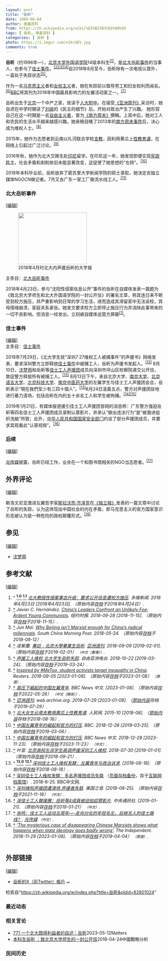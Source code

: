 ```yaml
---
layout: post
title: "岳昕"
date: 1989-06-04
author: 维基百科
from: https://zh.wikipedia.org/wiki/%E5%B2%B3%E6%98%95
tags: [ 岳昕, 维基百科 ]
categories: [ 岳昕 ]
photo: https://i.imgur.com/n1krGEV.jpg
comments: true
---
```

<div class="mw-content-ltr mw-parser-output" lang="zh" dir="ltr"><style data-mw-deduplicate="TemplateStyles:r83216930">.mw-parser-output .infobox-subbox{padding:0;border:none;margin:-3px;width:auto;min-width:100%;font-size:100%;clear:none;float:none;background-color:transparent}.mw-parser-output .infobox-3cols-child{margin:auto}.mw-parser-output .infobox .navbar{font-size:100%}body.skin-minerva .mw-parser-output .infobox-header,body.skin-minerva .mw-parser-output .infobox-subheader,body.skin-minerva .mw-parser-output .infobox-above,body.skin-minerva .mw-parser-output .infobox-title,body.skin-minerva .mw-parser-output .infobox-image,body.skin-minerva .mw-parser-output .infobox-full-data,body.skin-minerva .mw-parser-output .infobox-below{text-align:center}html.skin-theme-clientpref-night .mw-parser-output .infobox-full-data:not(.notheme)>div:not(.notheme)[style]{background:#1f1f23!important;color:#f8f9fa}@media(prefers-color-scheme:dark){html.skin-theme-clientpref-os .mw-parser-output .infobox-full-data:not(.notheme) div:not(.notheme){background:#1f1f23!important;color:#f8f9fa}}html.skin-theme-clientpref-night .mw-parser-output .infobox td div:not(.notheme)[style]{background:transparent!important;color:var(--color-base,#202122)}@media(prefers-color-scheme:dark){html.skin-theme-clientpref-os .mw-parser-output .infobox td div:not(.notheme)[style]{background:transparent!important;color:var(--color-base,#202122)}}html.skin-theme-clientpref-night .mw-parser-output .infobox td div.NavHead:not(.notheme)[style]{background:transparent!important}@media(prefers-color-scheme:dark){html.skin-theme-clientpref-os .mw-parser-output .infobox td div.NavHead:not(.notheme)[style]{background:transparent!important}}@media(min-width:640px){body.skin--responsive .mw-parser-output .infobox-table{display:table!important}body.skin--responsive .mw-parser-output .infobox-table>caption{display:table-caption!important}body.skin--responsive .mw-parser-output .infobox-table>tbody{display:table-row-group}body.skin--responsive .mw-parser-output .infobox-table tr{display:table-row!important}body.skin--responsive .mw-parser-output .infobox-table th,body.skin--responsive .mw-parser-output .infobox-table td{padding-left:inherit;padding-right:inherit}}</style>
<p><b>岳昕</b>（约1996年<span class="useeditintro" title="Template:BLP editintro">—</span>），<a href="/wiki/%E5%8C%97%E4%BA%AC%E5%A4%A7%E5%AD%A6%E5%A4%96%E5%9B%BD%E8%AF%AD%E5%AD%A6%E9%99%A2" title="北京大学外国语学院">北京大学外国语学院</a>14级本科生<sup id="cite_ref-a_1-0" class="reference"><a href="#cite_note-a-1">[1]</a></sup>，是<a href="/wiki/%E5%8C%97%E5%A4%A7%E5%B2%B3%E6%98%95%E4%BA%8B%E4%BB%B6" title="北大岳昕事件">北大岳昕事件</a>的当事人，也参与了<a href="/wiki/%E4%BD%B3%E5%A3%AB%E4%BA%8B%E4%BB%B6" title="佳士事件">佳士事件</a>。<sup id="cite_ref-nyt_2-0" class="reference"><a href="#cite_note-nyt-2">[2]</a></sup><sup id="cite_ref-3" class="reference"><a href="#cite_note-3">[3]</a></sup><sup id="cite_ref-凌紫塵0909_4-0" class="reference"><a href="#cite_note-凌紫塵0909-4">[4]</a></sup>自2018年8月至今，岳昕除有一次电视认罪外，一直处于失踪状态<sup id="cite_ref-5" class="reference"><a href="#cite_note-5">[5]</a></sup>。
</p><p>作为一名<a href="/wiki/%E9%A9%AC%E5%85%8B%E6%80%9D%E4%B8%BB%E4%B9%89" title="马克思主义">马克思主义</a>者和<a href="/wiki/%E5%A5%B3%E6%80%A7%E4%B8%BB%E7%BE%A9" title="女性主義">女权主义</a>者，她在失踪前以倡导劳工和妇女权利而闻名。<sup id="cite_ref-6" class="reference"><a href="#cite_note-6">[6]</a></sup><a href="/wiki/%E8%8B%B1%E5%9B%BD%E5%B9%BF%E6%92%AD%E5%85%AC%E5%8F%B8" title="英国广播公司">BBC</a>将其列为2018年中国最具影响力的左翼活动家之一。<sup id="cite_ref-7" class="reference"><a href="#cite_note-7">[7]</a></sup>
</p>
<meta property="mw:PageProp/toc">
<div class="mw-heading mw-heading2"></div>
<p>岳昕出生于<a href="/wiki/%E5%8C%97%E4%BA%AC%E5%B8%82" title="北京市">北京</a>一个中产之家，就读于<a href="/wiki/%E4%BA%BA%E5%A4%A7%E9%99%84%E4%B8%AD" class="mw-redirect" title="人大附中">人大附中</a>。在接受<a href="/wiki/%E4%BA%9A%E6%B4%B2%E5%91%A8%E5%88%8A" class="mw-redirect" title="亚洲周刊">《亚洲周刊》</a>采访时，她自述在中学时期读了<a href="/wiki/%E5%88%98%E7%91%9C_(%E6%94%BF%E6%B2%BB%E5%AD%A6%E8%80%85)" title="刘瑜 (政治学者)">刘瑜</a>的《民主的细节》后，开始对政治产生了兴趣。 她形容自己在这一时期是一名<a href="/wiki/%E8%87%AA%E7%94%B1%E6%B4%BE_(%E4%B8%AD%E5%8D%8E%E4%BA%BA%E6%B0%91%E5%85%B1%E5%92%8C%E5%9B%BD)" class="mw-redirect" title="自由派 (中华人民共和国)">自由主义者</a>，曾为<a href="/wiki/%E5%8D%97%E6%96%B9%E5%91%A8%E6%9C%AB" title="南方周末">《南方周末》</a>撰稿。上高中后，她对工人和农民的生活水平越来越感兴趣。她亲眼目睹了2013年的<a href="/wiki/2013%E5%B9%B4%E3%80%8A%E5%8D%97%E6%96%B9%E5%91%A8%E6%9C%AB%E3%80%8B%E6%96%B0%E5%B9%B4%E7%89%B9%E5%88%8A%E4%BA%8B%E4%BB%B6" title="2013年《南方周末》新年特刊事件">南方周末事件</a>后，决心成为维权人士。<sup id="cite_ref-8" class="reference"><a href="#cite_note-8">[8]</a></sup>
</p><p>2015年，她作为志愿者到云南以礼河联合学校<a href="/wiki/%E6%94%AF%E6%95%99" title="支教">支教</a>，因利用黄瓜上<a href="/wiki/%E6%80%A7%E6%95%99%E8%82%B2" title="性教育">性教育课</a>，在网络上引起过广泛讨论。<sup id="cite_ref-9" class="reference"><a href="#cite_note-9">[9]</a></sup>
</p><p>2016年秋，她作为北大交换生赴<a href="/wiki/%E5%8D%B0%E5%BA%A6%E5%B0%BC%E8%A5%BF%E4%BA%9A" title="印度尼西亚">印尼</a>留学。在印尼这一年，她发现即便实现<a href="/wiki/%E6%86%B2%E6%94%BF%E6%B0%91%E4%B8%BB" class="mw-redirect" title="憲政民主">宪政民主</a>，社会矛盾和剥削依旧未能显著改变，这促使了她思想的“左转”。<sup id="cite_ref-10" class="reference"><a href="#cite_note-10">[10]</a></sup>
</p><p>2018年本科毕业前，岳昕放弃了密苏里大学新闻学院的硕士录取，她決定去独立媒体NGOCN做记者。7月又去广东一家工厂做流水线工人。<sup id="cite_ref-11" class="reference"><a href="#cite_note-11">[11]</a></sup>
</p>
<div class="mw-heading mw-heading3"><h3 id="北大岳昕事件"><span id=".E5.8C.97.E5.A4.A7.E5.B2.B3.E6.98.95.E4.BA.8B.E4.BB.B6"></span>北大岳昕事件</h3><span class="mw-editsection"><span class="mw-editsection-bracket">[</span><a href="/w/index.php?title=%E5%B2%B3%E6%98%95&amp;action=edit&amp;section=2" title="编辑章节：北大岳昕事件"><span>编辑</span></a><span class="mw-editsection-bracket">]</span></span></div>
<figure class="mw-default-size" typeof="mw:File/Thumb"><a href="/wiki/File:Big-character_poster_in_PKU_20180423.jpg" class="mw-file-description"><img src="//upload.wikimedia.org/wikipedia/commons/thumb/d/dd/Big-character_poster_in_PKU_20180423.jpg/220px-Big-character_poster_in_PKU_20180423.jpg" decoding="async" width="220" height="165" class="mw-file-element" srcset="//upload.wikimedia.org/wikipedia/commons/thumb/d/dd/Big-character_poster_in_PKU_20180423.jpg/330px-Big-character_poster_in_PKU_20180423.jpg 1.5x, //upload.wikimedia.org/wikipedia/commons/thumb/d/dd/Big-character_poster_in_PKU_20180423.jpg/440px-Big-character_poster_in_PKU_20180423.jpg 2x" data-file-width="3968" data-file-height="2976"></a><figcaption>2018年4月时北大内声援岳昕的大字报</figcaption></figure>
<div role="note" class="hatnote navigation-not-searchable">主条目：<a href="/wiki/%E5%8C%97%E5%A4%A7%E5%B2%B3%E6%98%95%E4%BA%8B%E4%BB%B6" title="北大岳昕事件">北大岳昕事件</a></div>
<p>2018年4月23日，参与“沈阳性侵案信息公开”事件的岳昕在自媒体发表一篇题为《致北京大学师生和北大外国语学院的一封公开信》的署名文章，称其连日来不断受到校方施压，并严重影响到日常的学习生活，进而造成其滞留家中无法返校，其母情绪崩溃，家庭关系紧张。她发文要求校方立即停止施压行为并消除此事带来的一切不良影响。但消息一经发出，立刻被自媒体运营方屏蔽<sup id="cite_ref-a_1-1" class="reference"><a href="#cite_note-a-1">[1]</a></sup>。
</p>
<div class="mw-heading mw-heading3"><h3 id="佳士事件"><span id=".E4.BD.B3.E5.A3.AB.E4.BA.8B.E4.BB.B6"></span>佳士事件</h3><span class="mw-editsection"><span class="mw-editsection-bracket">[</span><a href="/w/index.php?title=%E5%B2%B3%E6%98%95&amp;action=edit&amp;section=3" title="编辑章节：佳士事件"><span>编辑</span></a><span class="mw-editsection-bracket">]</span></span></div>
<div role="note" class="hatnote navigation-not-searchable">主条目：<a href="/wiki/%E4%BD%B3%E5%A3%AB%E4%BA%8B%E4%BB%B6" title="佳士事件">佳士事件</a></div>
<p>2018年7月29日，《北大学生就“深圳7·27维权工人被捕事件”的声援书》网络发表，要求深圳警方立即释放<a href="/wiki/%E4%BD%B3%E5%A3%AB%E4%BA%8B%E4%BB%B6" title="佳士事件">佳士事件</a>中被捕工人，岳昕为声援书发起人。<sup id="cite_ref-12" class="reference"><a href="#cite_note-12">[12]</a></sup> 8月10日，<a href="/wiki/%E6%B2%88%E6%A2%A6%E9%9B%A8_(%E7%BB%B4%E6%9D%83%E4%BA%BA%E5%A3%AB)" class="mw-redirect" title="沈梦雨 (维权人士)">沈梦雨</a>和岳昕等<a href="/wiki/%E4%BD%B3%E5%A3%AB%E5%B7%A5%E4%BA%BA%E5%A3%B0%E6%8F%B4%E5%9B%A2" title="佳士工人声援团">佳士工人声援团</a>成员向深圳市坪山区检察院递交公开信，敦促警方释放所有被捕工人。<sup id="cite_ref-:0_13-0" class="reference"><a href="#cite_note-:0-13">[13]</a></sup> 8月13日下午，来自北京大学、<a href="/wiki/%E5%8D%97%E4%BA%AC%E5%A4%A7%E5%AD%A6" title="南京大学">南京大学</a>、<a href="/wiki/%E5%8C%97%E4%BA%AC%E8%AF%AD%E8%A8%80%E5%A4%A7%E5%AD%A6" title="北京语言大学">北京语言大学</a>、<a href="/wiki/%E5%8C%97%E4%BA%AC%E7%A7%91%E6%8A%80%E5%A4%A7%E5%AD%A6" title="北京科技大学">北京科技大学</a>、<a href="/wiki/%E5%8D%97%E4%BA%AC%E4%B8%AD%E5%8C%BB%E8%8D%AF%E5%A4%A7%E5%AD%A6" title="南京中医药大学">南京中医药大学</a>的左翼学生与佳士工人声援团会合，岳昕表示“現在我們至少有三四十個人”。<sup id="cite_ref-:0_13-1" class="reference"><a href="#cite_note-:0-13">[13]</a></sup>8月24日凌晨五点，警方对声援团驻地进行暴力清场，包括岳昕在内的五十余名工人和学生被拘捕。<sup id="cite_ref-14" class="reference"><a href="#cite_note-14">[14]</a></sup><sup id="cite_ref-15" class="reference"><a href="#cite_note-15">[15]</a></sup>
</p><p>2019年1月21日，有媒体报道援引佳士工人声援团官网的消息称：广东警方强迫岳昕等四名佳士工人声援团成员录制认罪影片，并承认“做出违法行为”是“被激进组织洗脑”所致；此外，<a href="/wiki/%E4%B8%AD%E8%8F%AF%E4%BA%BA%E6%B0%91%E5%85%B1%E5%92%8C%E5%9C%8B%E5%9C%8B%E5%AE%B6%E5%AE%89%E5%85%A8%E9%83%A8" class="mw-redirect" title="中華人民共和國國家安全部">中华人民共和国国家安全部门</a>约谈了部分声援团成员，并要求其观看此“认罪视频”。<sup id="cite_ref-cna_16-0" class="reference"><a href="#cite_note-cna-16">[16]</a></sup>
</p>
<div class="mw-heading mw-heading3"><h3 id="后续"><span id=".E5.90.8E.E7.BB.AD"></span>后续</h3><span class="mw-editsection"><span class="mw-editsection-bracket">[</span><a href="/w/index.php?title=%E5%B2%B3%E6%98%95&amp;action=edit&amp;section=4" title="编辑章节：后续"><span>编辑</span></a><span class="mw-editsection-bracket">]</span></span></div>
<p><a href="/wiki/%E5%85%89%E5%82%B3%E5%AA%92" class="mw-redirect" title="光傳媒">光传媒</a>披露，岳昕已经工作，业余在一个和图书馆相关的NGO当志愿者。<sup id="cite_ref-17" class="reference"><a href="#cite_note-17">[17]</a></sup>
</p>
<div class="mw-heading mw-heading2"><h2 id="外界评论"><span id=".E5.A4.96.E7.95.8C.E8.AF.84.E8.AE.BA"></span>外界评论</h2><span class="mw-editsection"><span class="mw-editsection-bracket">[</span><a href="/w/index.php?title=%E5%B2%B3%E6%98%95&amp;action=edit&amp;section=5" title="编辑章节：外界评论"><span>编辑</span></a><span class="mw-editsection-bracket">]</span></span></div>
<p>斯洛文尼亚激进左翼哲学家<a href="/wiki/%E6%96%AF%E6%8B%89%E6%B2%83%E7%86%B1%C2%B7%E9%BD%8A%E6%BE%A4%E5%85%8B" title="斯拉沃熱·齊澤克">斯拉沃热·齐泽克</a>在<a href="/wiki/%E7%8D%A8%E7%AB%8B%E5%A0%B1_(%E8%8B%B1%E5%9C%8B)" title="獨立報 (英國)">《独立报》</a>发表的一篇文章中讨论了岳昕的失踪，认为这体现出中国社会的内在矛盾，即马克思主义的官方国家意识形态被认为是一种危险的政权颠覆形式。<sup id="cite_ref-18" class="reference"><a href="#cite_note-18">[18]</a></sup>
</p>
<div class="mw-heading mw-heading2"><h2 id="参见"><span id=".E5.8F.82.E8.A7.81"></span>参见</h2><span class="mw-editsection"><span class="mw-editsection-bracket">[</span><a href="/w/index.php?title=%E5%B2%B3%E6%98%95&amp;action=edit&amp;section=6" title="编辑章节：参见"><span>编辑</span></a><span class="mw-editsection-bracket">]</span></span></div>
<ul><li><a href="/wiki/%E6%B2%88%E6%A2%A6%E9%9B%A8_(%E7%BB%B4%E6%9D%83%E4%BA%BA%E5%A3%AB)" class="mw-redirect" title="沈梦雨 (维权人士)">沈梦雨</a></li></ul>
<div class="mw-heading mw-heading2"><h2 id="参考文献"><span id=".E5.8F.82.E8.80.83.E6.96.87.E7.8C.AE"></span>参考文献</h2><span class="mw-editsection"><span class="mw-editsection-bracket">[</span><a href="/w/index.php?title=%E5%B2%B3%E6%98%95&amp;action=edit&amp;section=7" title="编辑章节：参考文献"><span>编辑</span></a><span class="mw-editsection-bracket">]</span></span></div>
<div class="reflist columns references-column-width" style="-moz-column-width: 25em; -webkit-column-width: 25em; column-width: 25em; list-style-type: decimal;">
<ol class="references">
<li id="cite_note-a-1"><span class="mw-cite-backlink">^ <a href="#cite_ref-a_1-0"><sup><b>1.0</b></sup></a> <a href="#cite_ref-a_1-1"><sup><b>1.1</b></sup></a></span> <span class="reference-text"><cite class="citation news"><a rel="nofollow" class="external text" href="http://culture.dwnews.com/renwen/news/2018-04-23/60053566.html">北大教授性侵案事态升级：要求公开信息遭校方施压</a>. 多维新闻. 2018年4月23日 <span class="reference-accessdate"> [2018年4月23日]</span>. （原始内容<a rel="nofollow" class="external text" href="https://web.archive.org/web/20180424075235/http://culture.dwnews.com/renwen/news/2018-04-23/60053566.html">存档</a>于2018年4月24日）.</cite><span title="ctx_ver=Z39.88-2004&amp;rfr_id=info%3Asid%2Fzh.wikipedia.org%3A%E5%B2%B3%E6%98%95&amp;rft.atitle=%E5%8C%97%E5%A4%A7%E6%95%99%E6%8E%88%E6%80%A7%E4%BE%B5%E6%A1%88%E4%BA%8B%E6%80%81%E5%8D%87%E7%BA%A7%EF%BC%9A%E8%A6%81%E6%B1%82%E5%85%AC%E5%BC%80%E4%BF%A1%E6%81%AF%E9%81%AD%E6%A0%A1%E6%96%B9%E6%96%BD%E5%8E%8B&amp;rft.date=2018-04-23&amp;rft.genre=article&amp;rft.jtitle=%E5%A4%9A%E7%BB%B4%E6%96%B0%E9%97%BB&amp;rft_id=http%3A%2F%2Fculture.dwnews.com%2Frenwen%2Fnews%2F2018-04-23%2F60053566.html&amp;rft_val_fmt=info%3Aofi%2Ffmt%3Akev%3Amtx%3Ajournal" class="Z3988"><span style="display:none;">&nbsp;</span></span></span>
</li>
<li id="cite_note-nyt-2"><span class="mw-cite-backlink"><b><a href="#cite_ref-nyt_2-0">^</a></b></span> <span class="reference-text"><cite class="citation news">Javier C. Hernández. <a rel="nofollow" class="external text" href="https://www.nytimes.com/2018/09/28/world/asia/china-maoists-xi-protests.html?module=inline">China’s Leaders Confront an Unlikely Foe: Ardent Young Communists</a>. 纽约时报. 2018-09-28 <span class="reference-accessdate"> [<span class="nowrap">2018-11-15</span>]</span>. （原始内容<a rel="nofollow" class="external text" href="https://web.archive.org/web/20181115113258/https://www.nytimes.com/2018/09/28/world/asia/china-maoists-xi-protests.html?module=inline">存档</a>于2018-11-15）.</cite><span title="ctx_ver=Z39.88-2004&amp;rfr_id=info%3Asid%2Fzh.wikipedia.org%3A%E5%B2%B3%E6%98%95&amp;rft.atitle=China%E2%80%99s+Leaders+Confront+an+Unlikely+Foe%3A+Ardent+Young+Communists&amp;rft.au=Javier+C.+Hern%C3%A1ndez&amp;rft.date=2018-09-28&amp;rft.genre=article&amp;rft.jtitle=%E7%BA%BD%E7%BA%A6%E6%97%B6%E6%8A%A5&amp;rft_id=https%3A%2F%2Fwww.nytimes.com%2F2018%2F09%2F28%2Fworld%2Fasia%2Fchina-maoists-xi-protests.html%3Fmodule%3Dinline&amp;rft_val_fmt=info%3Aofi%2Ffmt%3Akev%3Amtx%3Ajournal" class="Z3988"><span style="display:none;">&nbsp;</span></span></span>
</li>
<li id="cite_note-3"><span class="mw-cite-backlink"><b><a href="#cite_ref-3">^</a></b></span> <span class="reference-text"><cite class="citation web">Jun Mai. <a rel="nofollow" class="external text" href="https://www.scmp.com/news/china/policies-politics/article/2147487/why-beijing-isnt-marxist-enough-chinas-radical">Why Beijing isn’t Marxist enough for China’s radical millennials</a>. South China Morning Post. 2018-05-24. （原始内容<a rel="nofollow" class="external text" href="https://web.archive.org/web/20180812181239/https://www.scmp.com/news/china/policies-politics/article/2147487/why-beijing-isnt-marxist-enough-chinas-radical">存档</a>于2018-08-12）.</cite><span title="ctx_ver=Z39.88-2004&amp;rfr_id=info%3Asid%2Fzh.wikipedia.org%3A%E5%B2%B3%E6%98%95&amp;rft.au=Jun+Mai&amp;rft.btitle=Why+Beijing+isn%E2%80%99t+Marxist+enough+for+China%E2%80%99s+radical+millennials&amp;rft.date=2018-05-24&amp;rft.genre=unknown&amp;rft.pub=South+China+Morning+Post&amp;rft_id=https%3A%2F%2Fwww.scmp.com%2Fnews%2Fchina%2Fpolicies-politics%2Farticle%2F2147487%2Fwhy-beijing-isnt-marxist-enough-chinas-radical&amp;rft_val_fmt=info%3Aofi%2Ffmt%3Akev%3Amtx%3Abook" class="Z3988"><span style="display:none;">&nbsp;</span></span></span>
</li>
<li id="cite_note-凌紫塵0909-4"><span class="mw-cite-backlink"><b><a href="#cite_ref-凌紫塵0909_4-0">^</a></b></span> <span class="reference-text"><cite class="citation news">凌紫塵. <a rel="nofollow" class="external text" href="https://www.yzzk.com/cfm/special_list3.cfm?id=1535599939763">專訪﹕北京大學畢業生岳昕</a>. <a href="/wiki/%E4%BA%9E%E6%B4%B2%E9%80%B1%E5%88%8A" title="亞洲週刊">亞洲週刊</a>. 2018-09-09 <span class="reference-accessdate"> [<span class="nowrap">2019-02-01</span>]</span>. （原始内容<a rel="nofollow" class="external text" href="https://archive.today/20190201071921/https://www.yzzk.com/cfm/special_list3.cfm?id=1535599939763">存档</a>于2019-02-01） <span style="font-family: sans-serif; cursor: default; color:var(--color-subtle, #54595d); font-size: 0.8em; bottom: 0.1em; font-weight: bold;" title="连接到中文（香港）网页">（中文（香港））</span>.</cite><span title="ctx_ver=Z39.88-2004&amp;rfr_id=info%3Asid%2Fzh.wikipedia.org%3A%E5%B2%B3%E6%98%95&amp;rft.atitle=%E5%B0%88%E8%A8%AA%EF%B9%95%E5%8C%97%E4%BA%AC%E5%A4%A7%E5%AD%B8%E7%95%A2%E6%A5%AD%E7%94%9F%E5%B2%B3%E6%98%95&amp;rft.au=%E5%87%8C%E7%B4%AB%E5%A1%B5&amp;rft.date=2018-09-09&amp;rft.genre=article&amp;rft_id=https%3A%2F%2Fwww.yzzk.com%2Fcfm%2Fspecial_list3.cfm%3Fid%3D1535599939763&amp;rft_val_fmt=info%3Aofi%2Ffmt%3Akev%3Amtx%3Ajournal" class="Z3988"><span style="display:none;">&nbsp;</span></span></span>
</li>
<li id="cite_note-5"><span class="mw-cite-backlink"><b><a href="#cite_ref-5">^</a></b></span> <span class="reference-text"><cite class="citation web"><a rel="nofollow" class="external text" href="https://www.rfa.org/mandarin/yataibaodao/renquanfazhi/wy-10222018104237.html/ampRFA">声援工人维权 北大学生岳昕失踪</a>. 自由亚洲电台. 2018-10-22 <span class="reference-accessdate"> [<span class="nowrap">2019-03-24</span>]</span>. （原始内容<a rel="nofollow" class="external text" href="https://web.archive.org/web/20190324235724/https://www.rfa.org/mandarin/yataibaodao/renquanfazhi/wy-10222018104237.html/ampRFA">存档</a>于2019-03-24）.</cite><span title="ctx_ver=Z39.88-2004&amp;rfr_id=info%3Asid%2Fzh.wikipedia.org%3A%E5%B2%B3%E6%98%95&amp;rft.atitle=%E5%A3%B0%E6%8F%B4%E5%B7%A5%E4%BA%BA%E7%BB%B4%E6%9D%83+%E5%8C%97%E5%A4%A7%E5%AD%A6%E7%94%9F%E5%B2%B3%E6%98%95%E5%A4%B1%E8%B8%AA&amp;rft.date=2018-10-22&amp;rft.genre=unknown&amp;rft.jtitle=%E8%87%AA%E7%94%B1%E4%BA%9A%E6%B4%B2%E7%94%B5%E5%8F%B0&amp;rft_id=https%3A%2F%2Fwww.rfa.org%2Fmandarin%2Fyataibaodao%2Frenquanfazhi%2Fwy-10222018104237.html%2FampRFA&amp;rft_val_fmt=info%3Aofi%2Ffmt%3Akev%3Amtx%3Ajournal" class="Z3988"><span style="display:none;">&nbsp;</span></span></span>
</li>
<li id="cite_note-6"><span class="mw-cite-backlink"><b><a href="#cite_ref-6">^</a></b></span> <span class="reference-text"><cite class="citation news"><a rel="nofollow" class="external text" href="https://www.reuters.com/article/us-china-students-labour-insight-idUSKCN1LL0FB">Inspired by #MeToo, student activists target inequality in China</a>. Reuters. 2018-09-05 <span class="reference-accessdate"> [<span class="nowrap">2023-01-08</span>]</span>. （原始内容<a rel="nofollow" class="external text" href="https://web.archive.org/web/20230108121442/https://www.reuters.com/article/us-china-students-labour-insight-idUSKCN1LL0FB">存档</a>于2023-01-08） <span style="font-family: sans-serif; cursor: default; color:var(--color-subtle, #54595d); font-size: 0.8em; bottom: 0.1em; font-weight: bold;" title="连接到英语网页">（英语）</span>.</cite><span title="ctx_ver=Z39.88-2004&amp;rfr_id=info%3Asid%2Fzh.wikipedia.org%3A%E5%B2%B3%E6%98%95&amp;rft.atitle=Inspired+by+%23MeToo%2C+student+activists+target+inequality+in+China&amp;rft.date=2018-09-05&amp;rft.genre=article&amp;rft.jtitle=Reuters&amp;rft_id=https%3A%2F%2Fwww.reuters.com%2Farticle%2Fus-china-students-labour-insight-idUSKCN1LL0FB&amp;rft_val_fmt=info%3Aofi%2Ffmt%3Akev%3Amtx%3Ajournal" class="Z3988"><span style="display:none;">&nbsp;</span></span></span>
</li>
<li id="cite_note-7"><span class="mw-cite-backlink"><b><a href="#cite_ref-7">^</a></b></span> <span class="reference-text"><cite class="citation news"><a rel="nofollow" class="external text" href="https://www.bbc.com/zhongwen/simp/chinese-news-46616052">高压下崛起的中国左翼青年</a>. BBC News 中文.  <span class="reference-accessdate"> [<span class="nowrap">2023-01-08</span>]</span>. （原始内容<a rel="nofollow" class="external text" href="https://web.archive.org/web/20220526021945/https://www.bbc.com/zhongwen/simp/chinese-news-46616052">存档</a>于2022-05-26） <span style="font-family: sans-serif; cursor: default; color:var(--color-subtle, #54595d); font-size: 0.8em; bottom: 0.1em; font-weight: bold;" title="连接到中文（简体）网页">（中文（简体））</span>.</cite><span title="ctx_ver=Z39.88-2004&amp;rfr_id=info%3Asid%2Fzh.wikipedia.org%3A%E5%B2%B3%E6%98%95&amp;rft.atitle=%E9%AB%98%E5%8E%8B%E4%B8%8B%E5%B4%9B%E8%B5%B7%E7%9A%84%E4%B8%AD%E5%9B%BD%E5%B7%A6%E7%BF%BC%E9%9D%92%E5%B9%B4&amp;rft.genre=article&amp;rft.jtitle=BBC+News+%E4%B8%AD%E6%96%87&amp;rft_id=https%3A%2F%2Fwww.bbc.com%2Fzhongwen%2Fsimp%2Fchinese-news-46616052&amp;rft_val_fmt=info%3Aofi%2Ffmt%3Akev%3Amtx%3Ajournal" class="Z3988"><span style="display:none;">&nbsp;</span></span></span>
</li>
<li id="cite_note-8"><span class="mw-cite-backlink"><b><a href="#cite_ref-8">^</a></b></span> <span class="reference-text"><cite class="citation web"><a rel="nofollow" class="external text" href="https://web.archive.org/web/20190729205914/https://www.yzzk.com/cfm/special_list3.cfm?id=1535599939763">亞洲週刊</a>. web.archive.org. 2019-07-29 <span class="reference-accessdate"> [<span class="nowrap">2023-01-08</span>]</span>. （<a rel="nofollow" class="external text" href="https://www.yzzk.com/cfm/special_list3.cfm?id=1535599939763">原始内容</a>存档于2019-07-29）.</cite><span title="ctx_ver=Z39.88-2004&amp;rfr_id=info%3Asid%2Fzh.wikipedia.org%3A%E5%B2%B3%E6%98%95&amp;rft.atitle=%E4%BA%9E%E6%B4%B2%E9%80%B1%E5%88%8A&amp;rft.date=2019-07-29&amp;rft.genre=unknown&amp;rft.jtitle=web.archive.org&amp;rft_id=https%3A%2F%2Fwww.yzzk.com%2Fcfm%2Fspecial_list3.cfm%3Fid%3D1535599939763&amp;rft_val_fmt=info%3Aofi%2Ffmt%3Akev%3Amtx%3Ajournal" class="Z3988"><span style="display:none;">&nbsp;</span></span></span>
</li>
<li id="cite_note-9"><span class="mw-cite-backlink"><b><a href="#cite_ref-9">^</a></b></span> <span class="reference-text"><cite class="citation web"><a rel="nofollow" class="external text" href="https://web.archive.org/web/20180816200313/http://pic.people.com.cn/n/2015/1021/c1016-27724375.html">北大女生云南支教用黄瓜上性教育课</a>. 人民网. 2015-10 <span class="reference-accessdate"> [2018-08]</span>. （<a rel="nofollow" class="external text" href="http://pic.people.com.cn/n/2015/1021/c1016-27724375.html">原始内容</a>存档于2018-08-16）.</cite><span title="ctx_ver=Z39.88-2004&amp;rfr_id=info%3Asid%2Fzh.wikipedia.org%3A%E5%B2%B3%E6%98%95&amp;rft.btitle=%E5%8C%97%E5%A4%A7%E5%A5%B3%E7%94%9F%E4%BA%91%E5%8D%97%E6%94%AF%E6%95%99%E7%94%A8%E9%BB%84%E7%93%9C%E4%B8%8A%E6%80%A7%E6%95%99%E8%82%B2%E8%AF%BE&amp;rft.date=2015-10&amp;rft.genre=unknown&amp;rft.pub=%E4%BA%BA%E6%B0%91%E7%BD%91&amp;rft_id=http%3A%2F%2Fpic.people.com.cn%2Fn%2F2015%2F1021%2Fc1016-27724375.html&amp;rft_val_fmt=info%3Aofi%2Ffmt%3Akev%3Amtx%3Abook" class="Z3988"><span style="display:none;">&nbsp;</span></span></span>
</li>
<li id="cite_note-10"><span class="mw-cite-backlink"><b><a href="#cite_ref-10">^</a></b></span> <span class="reference-text"><cite class="citation web"><a rel="nofollow" class="external text" href="https://www.bbc.com/zhongwen/simp/amp/chinese-news-46616052">中国左翼青年的崛起和官方的打压</a>. BBC. 2018-12-28 <span class="reference-accessdate"> [<span class="nowrap">2019-03-25</span>]</span>. （原始内容<a rel="nofollow" class="external text" href="https://web.archive.org/web/20190306043247/https://www.bbc.com/zhongwen/simp/amp/chinese-news-46616052">存档</a>于2019-03-06）.</cite><span title="ctx_ver=Z39.88-2004&amp;rfr_id=info%3Asid%2Fzh.wikipedia.org%3A%E5%B2%B3%E6%98%95&amp;rft.atitle=%E4%B8%AD%E5%9B%BD%E5%B7%A6%E7%BF%BC%E9%9D%92%E5%B9%B4%E7%9A%84%E5%B4%9B%E8%B5%B7%E5%92%8C%E5%AE%98%E6%96%B9%E7%9A%84%E6%89%93%E5%8E%8B&amp;rft.date=2018-12-28&amp;rft.genre=unknown&amp;rft.jtitle=BBC&amp;rft_id=https%3A%2F%2Fwww.bbc.com%2Fzhongwen%2Fsimp%2Famp%2Fchinese-news-46616052&amp;rft_val_fmt=info%3Aofi%2Ffmt%3Akev%3Amtx%3Ajournal" class="Z3988"><span style="display:none;">&nbsp;</span></span></span>
</li>
<li id="cite_note-11"><span class="mw-cite-backlink"><b><a href="#cite_ref-11">^</a></b></span> <span class="reference-text"><cite class="citation web"><a rel="nofollow" class="external text" href="https://www.bbc.com/zhongwen/simp/chinese-news-46616052.amp">中国左翼青年的崛起和官方的打压</a>. BBC News 中文. 2018-12-28 <span class="reference-accessdate"> [<span class="nowrap">2023-11-23</span>]</span>. （原始内容<a rel="nofollow" class="external text" href="https://web.archive.org/web/20231123052419/https://www.bbc.com/zhongwen/simp/chinese-news-46616052.amp">存档</a>于2023-11-23） <span style="font-family: sans-serif; cursor: default; color:var(--color-subtle, #54595d); font-size: 0.8em; bottom: 0.1em; font-weight: bold;" title="连接到中文网页">（中文）</span>.</cite><span title="ctx_ver=Z39.88-2004&amp;rfr_id=info%3Asid%2Fzh.wikipedia.org%3A%E5%B2%B3%E6%98%95&amp;rft.atitle=%E4%B8%AD%E5%9B%BD%E5%B7%A6%E7%BF%BC%E9%9D%92%E5%B9%B4%E7%9A%84%E5%B4%9B%E8%B5%B7%E5%92%8C%E5%AE%98%E6%96%B9%E7%9A%84%E6%89%93%E5%8E%8B&amp;rft.date=2018-12-28&amp;rft.genre=unknown&amp;rft.jtitle=BBC+News+%E4%B8%AD%E6%96%87&amp;rft_id=https%3A%2F%2Fwww.bbc.com%2Fzhongwen%2Fsimp%2Fchinese-news-46616052.amp&amp;rft_val_fmt=info%3Aofi%2Ffmt%3Akev%3Amtx%3Ajournal" class="Z3988"><span style="display:none;">&nbsp;</span></span></span>
</li>
<li id="cite_note-12"><span class="mw-cite-backlink"><b><a href="#cite_ref-12">^</a></b></span> <span class="reference-text"><cite class="citation web">叶宣. <a rel="nofollow" class="external text" href="https://www.dw.com/zh/%E5%8C%97%E4%BA%AC%E9%AB%98%E6%A0%A1%E5%B7%A6%E6%B4%BE%E5%AD%A6%E7%94%9F%E9%AB%98%E8%B0%83%E5%A3%B0%E6%8F%B4%E6%B7%B1%E5%9C%B3%E5%B7%A5%E4%BA%BA%E7%BB%B4%E6%9D%83/a-44882111">北京高校左派学生高调声援深圳工人维权</a>. 2018-07-30 <span class="reference-accessdate"> [<span class="nowrap">2019-01-01</span>]</span>. （原始内容<a rel="nofollow" class="external text" href="https://web.archive.org/web/20180921114757/https://www.dw.com/zh/%E5%8C%97%E4%BA%AC%E9%AB%98%E6%A0%A1%E5%B7%A6%E6%B4%BE%E5%AD%A6%E7%94%9F%E9%AB%98%E8%B0%83%E5%A3%B0%E6%8F%B4%E6%B7%B1%E5%9C%B3%E5%B7%A5%E4%BA%BA%E7%BB%B4%E6%9D%83/a-44882111">存档</a>于2018-09-21）.</cite><span title="ctx_ver=Z39.88-2004&amp;rfr_id=info%3Asid%2Fzh.wikipedia.org%3A%E5%B2%B3%E6%98%95&amp;rft.au=%E5%8F%B6%E5%AE%A3&amp;rft.btitle=%E5%8C%97%E4%BA%AC%E9%AB%98%E6%A0%A1%E5%B7%A6%E6%B4%BE%E5%AD%A6%E7%94%9F%E9%AB%98%E8%B0%83%E5%A3%B0%E6%8F%B4%E6%B7%B1%E5%9C%B3%E5%B7%A5%E4%BA%BA%E7%BB%B4%E6%9D%83&amp;rft.date=2018-07-30&amp;rft.genre=unknown&amp;rft_id=https%3A%2F%2Fwww.dw.com%2Fzh%2F%25E5%258C%2597%25E4%25BA%25AC%25E9%25AB%2598%25E6%25A0%25A1%25E5%25B7%25A6%25E6%25B4%25BE%25E5%25AD%25A6%25E7%2594%259F%25E9%25AB%2598%25E8%25B0%2583%25E5%25A3%25B0%25E6%258F%25B4%25E6%25B7%25B1%25E5%259C%25B3%25E5%25B7%25A5%25E4%25BA%25BA%25E7%25BB%25B4%25E6%259D%2583%2Fa-44882111&amp;rft_val_fmt=info%3Aofi%2Ffmt%3Akev%3Amtx%3Abook" class="Z3988"><span style="display:none;">&nbsp;</span></span></span>
</li>
<li id="cite_note-:0-13"><span class="mw-cite-backlink">^ <a href="#cite_ref-:0_13-0"><sup><b>13.0</b></sup></a> <a href="#cite_ref-:0_13-1"><sup><b>13.1</b></sup></a></span> <span class="reference-text"><cite class="citation web"><a rel="nofollow" class="external text" href="https://www.bbc.com/zhongwen/simp/chinese-news-45204596">深圳佳士工人维权发酵：左翼青年与政治诉求</a>.  <span class="reference-accessdate"> [<span class="nowrap">2018-08-18</span>]</span>. （原始内容<a rel="nofollow" class="external text" href="https://web.archive.org/web/20180818140504/https://www.bbc.com/zhongwen/simp/chinese-news-45204596">存档</a>于2018-08-18）.</cite><span title="ctx_ver=Z39.88-2004&amp;rfr_id=info%3Asid%2Fzh.wikipedia.org%3A%E5%B2%B3%E6%98%95&amp;rft.btitle=%E6%B7%B1%E5%9C%B3%E4%BD%B3%E5%A3%AB%E5%B7%A5%E4%BA%BA%E7%BB%B4%E6%9D%83%E5%8F%91%E9%85%B5%EF%BC%9A%E5%B7%A6%E7%BF%BC%E9%9D%92%E5%B9%B4%E4%B8%8E%E6%94%BF%E6%B2%BB%E8%AF%89%E6%B1%82&amp;rft.genre=unknown&amp;rft_id=https%3A%2F%2Fwww.bbc.com%2Fzhongwen%2Fsimp%2Fchinese-news-45204596&amp;rft_val_fmt=info%3Aofi%2Ffmt%3Akev%3Amtx%3Abook" class="Z3988"><span style="display:none;">&nbsp;</span></span></span>
</li>
<li id="cite_note-14"><span class="mw-cite-backlink"><b><a href="#cite_ref-14">^</a></b></span> <span class="reference-text"><a rel="nofollow" class="external text" href="https://www.bbc.com/zhongwen/simp/amp/chinese-news-45296032">深圳佳士工人维权发酵：多名声援团成员失联</a> （<a rel="nofollow" class="external text" href="//web.archive.org/web/20180825143242/https://www.bbc.com/zhongwen/simp/amp/chinese-news-45296032">页面存档备份</a>，存于<a href="/wiki/%E4%BA%92%E8%81%94%E7%BD%91%E6%A1%A3%E6%A1%88%E9%A6%86" title="互联网档案馆">互联网档案馆</a>）. 2018-8-25. BBC中文网.</span>
</li>
<li id="cite_note-15"><span class="mw-cite-backlink"><b><a href="#cite_ref-15">^</a></b></span> <span class="reference-text"><cite class="citation news"><a rel="nofollow" class="external text" href="https://www.voachinese.com/a/voanews-20180824-china-police-raided-students-backing-shenzhen-workers/4542455.html">深圳维权声援团遭清场 声援者失联</a>. 美国之音.  <span class="reference-accessdate"> [<span class="nowrap">2018-08-25</span>]</span>. （原始内容<a rel="nofollow" class="external text" href="https://web.archive.org/web/20211118154136/https://www.voachinese.com/a/voanews-20180824-china-police-raided-students-backing-shenzhen-workers/4542455.html">存档</a>于2021-11-18） <span style="font-family: sans-serif; cursor: default; color:var(--color-subtle, #54595d); font-size: 0.8em; bottom: 0.1em; font-weight: bold;" title="连接到中文网页">（中文）</span>.</cite><span title="ctx_ver=Z39.88-2004&amp;rfr_id=info%3Asid%2Fzh.wikipedia.org%3A%E5%B2%B3%E6%98%95&amp;rft.atitle=%E6%B7%B1%E5%9C%B3%E7%BB%B4%E6%9D%83%E5%A3%B0%E6%8F%B4%E5%9B%A2%E9%81%AD%E6%B8%85%E5%9C%BA+%E5%A3%B0%E6%8F%B4%E8%80%85%E5%A4%B1%E8%81%94&amp;rft.genre=article&amp;rft.jtitle=%E7%BE%8E%E5%9B%BD%E4%B9%8B%E9%9F%B3&amp;rft_id=https%3A%2F%2Fwww.voachinese.com%2Fa%2Fvoanews-20180824-china-police-raided-students-backing-shenzhen-workers%2F4542455.html&amp;rft_val_fmt=info%3Aofi%2Ffmt%3Akev%3Amtx%3Ajournal" class="Z3988"><span style="display:none;">&nbsp;</span></span></span>
</li>
<li id="cite_note-cna-16"><span class="mw-cite-backlink"><b><a href="#cite_ref-cna_16-0">^</a></b></span> <span class="reference-text"><cite class="citation news"><a rel="nofollow" class="external text" href="https://www.cna.com.tw/news/acn/201901210191.aspx">深佳士工人聲援團：岳昕等4成員被迫拍認罪影片</a>. 中央通訊社.  <span class="reference-accessdate"> [<span class="nowrap">2019-01-21</span>]</span>. （原始内容<a rel="nofollow" class="external text" href="https://web.archive.org/web/20190121232635/https://www.cna.com.tw/news/acn/201901210191.aspx">存档</a>于2019-01-21） <span style="font-family: sans-serif; cursor: default; color:var(--color-subtle, #54595d); font-size: 0.8em; bottom: 0.1em; font-weight: bold;" title="连接到中文网页">（中文）</span>.</cite><span title="ctx_ver=Z39.88-2004&amp;rfr_id=info%3Asid%2Fzh.wikipedia.org%3A%E5%B2%B3%E6%98%95&amp;rft.atitle=%E6%B7%B1%E4%BD%B3%E5%A3%AB%E5%B7%A5%E4%BA%BA%E8%81%B2%E6%8F%B4%E5%9C%98%EF%BC%9A%E5%B2%B3%E6%98%95%E7%AD%894%E6%88%90%E5%93%A1%E8%A2%AB%E8%BF%AB%E6%8B%8D%E8%AA%8D%E7%BD%AA%E5%BD%B1%E7%89%87&amp;rft.genre=article&amp;rft.jtitle=%E4%B8%AD%E5%A4%AE%E9%80%9A%E8%A8%8A%E7%A4%BE&amp;rft_id=https%3A%2F%2Fwww.cna.com.tw%2Fnews%2Facn%2F201901210191.aspx&amp;rft_val_fmt=info%3Aofi%2Ffmt%3Akev%3Amtx%3Ajournal" class="Z3988"><span style="display:none;">&nbsp;</span></span></span>
</li>
<li id="cite_note-17"><span class="mw-cite-backlink"><b><a href="#cite_ref-17">^</a></b></span> <span class="reference-text"><cite class="citation web"><a rel="nofollow" class="external text" href="https://ipkmedia.com/247893/">张鸣：佳士工人运动五周年—-走向分化的年轻毛左，后继无人的佳士路线？</a>. <a href="/wiki/%E5%85%89%E5%82%B3%E5%AA%92" class="mw-redirect" title="光傳媒">光传媒</a> <span style="font-family: sans-serif; cursor: default; color:var(--color-subtle, #54595d); font-size: 0.8em; bottom: 0.1em; font-weight: bold;" title="连接到中文网页">（中文）</span>.</cite><span title="ctx_ver=Z39.88-2004&amp;rfr_id=info%3Asid%2Fzh.wikipedia.org%3A%E5%B2%B3%E6%98%95&amp;rft.atitle=%E5%BC%A0%E9%B8%A3%EF%BC%9A%E4%BD%B3%E5%A3%AB%E5%B7%A5%E4%BA%BA%E8%BF%90%E5%8A%A8%E4%BA%94%E5%91%A8%E5%B9%B4%E2%80%94-%E8%B5%B0%E5%90%91%E5%88%86%E5%8C%96%E7%9A%84%E5%B9%B4%E8%BD%BB%E6%AF%9B%E5%B7%A6%EF%BC%8C%E5%90%8E%E7%BB%A7%E6%97%A0%E4%BA%BA%E7%9A%84%E4%BD%B3%E5%A3%AB%E8%B7%AF%E7%BA%BF%EF%BC%9F&amp;rft.genre=unknown&amp;rft.jtitle=%E5%85%89%E4%BC%A0%E5%AA%92&amp;rft_id=https%3A%2F%2Fipkmedia.com%2F247893%2F&amp;rft_val_fmt=info%3Aofi%2Ffmt%3Akev%3Amtx%3Ajournal" class="Z3988"><span style="display:none;">&nbsp;</span></span></span>
</li>
<li id="cite_note-18"><span class="mw-cite-backlink"><b><a href="#cite_ref-18">^</a></b></span> <span class="reference-text"><cite class="citation web"><a rel="nofollow" class="external text" href="https://www.independent.co.uk/voices/china-missing-marxists-communists-dissidents-students-beijing-peking-university-a8657621.html">‘The mysterious case of disappearing Chinese Marxists shows what happens when state ideology goes badly wrong’</a>. The Independent. 2018-11-29 <span class="reference-accessdate"> [<span class="nowrap">2023-01-08</span>]</span>. （原始内容<a rel="nofollow" class="external text" href="https://web.archive.org/web/20190404130651/https://www.independent.co.uk/voices/china-missing-marxists-communists-dissidents-students-beijing-peking-university-a8657621.html">存档</a>于2019-04-04） <span style="font-family: sans-serif; cursor: default; color:var(--color-subtle, #54595d); font-size: 0.8em; bottom: 0.1em; font-weight: bold;" title="连接到英语网页">（英语）</span>.</cite><span title="ctx_ver=Z39.88-2004&amp;rfr_id=info%3Asid%2Fzh.wikipedia.org%3A%E5%B2%B3%E6%98%95&amp;rft.atitle=%E2%80%98The+mysterious+case+of+disappearing+Chinese+Marxists+shows+what+happens+when+state+ideology+goes+badly+wrong%E2%80%99&amp;rft.date=2018-11-29&amp;rft.genre=unknown&amp;rft.jtitle=The+Independent&amp;rft_id=https%3A%2F%2Fwww.independent.co.uk%2Fvoices%2Fchina-missing-marxists-communists-dissidents-students-beijing-peking-university-a8657621.html&amp;rft_val_fmt=info%3Aofi%2Ffmt%3Akev%3Amtx%3Ajournal" class="Z3988"><span style="display:none;">&nbsp;</span></span></span>
</li>
</ol></div>
<div class="mw-heading mw-heading2"><h2 id="外部链接"><span id=".E5.A4.96.E9.83.A8.E9.93.BE.E6.8E.A5"></span>外部链接</h2><span class="mw-editsection"><span class="mw-editsection-bracket">[</span><a href="/w/index.php?title=%E5%B2%B3%E6%98%95&amp;action=edit&amp;section=8" title="编辑章节：外部链接"><span>编辑</span></a><span class="mw-editsection-bracket">]</span></span></div>
<ul><li><a rel="nofollow" class="external text" href="https://twitter.com/yuexinmutian">岳昕的X（前Twitter）帳戶</a> <span class="mw-valign-text-top noprint" typeof="mw:File/Frameless"><a href="https://www.wikidata.org/wiki/Q56260429#P2002" title="編輯維基數據鏈接"><img alt="編輯維基數據鏈接" src="//upload.wikimedia.org/wikipedia/commons/thumb/8/8a/OOjs_UI_icon_edit-ltr-progressive.svg/10px-OOjs_UI_icon_edit-ltr-progressive.svg.png" decoding="async" width="10" height="10" class="mw-file-element" srcset="//upload.wikimedia.org/wikipedia/commons/thumb/8/8a/OOjs_UI_icon_edit-ltr-progressive.svg/15px-OOjs_UI_icon_edit-ltr-progressive.svg.png 1.5x, //upload.wikimedia.org/wikipedia/commons/thumb/8/8a/OOjs_UI_icon_edit-ltr-progressive.svg/20px-OOjs_UI_icon_edit-ltr-progressive.svg.png 2x" data-file-width="20" data-file-height="20"></a></span></li></ul>
<!-- 
NewPP limit report
Parsed by mw‐web.codfw.canary‐6897d59c48‐hvwq8
Cached time: 20240801014306
Cache expiry: 80216
Reduced expiry: true
Complications: [show‐toc]
CPU time usage: 0.362 seconds
Real time usage: 0.452 seconds
Preprocessor visited node count: 3371/1000000
Post‐expand include size: 47186/2097152 bytes
Template argument size: 1831/2097152 bytes
Highest expansion depth: 25/100
Expensive parser function count: 0/500
Unstrip recursion depth: 0/20
Unstrip post‐expand size: 27296/5000000 bytes
Lua time usage: 0.131/10.000 seconds
Lua memory usage: 4112812/52428800 bytes
Number of Wikibase entities loaded: 1/400
-->
<!--
Transclusion expansion time report (%,ms,calls,template)
100.00%  396.186      1 -total
 40.72%  161.339      1 Template:Infobox_person
 35.64%  141.189      1 Template:Reflist
 32.90%  130.359      1 Template:Infobox_person/core
 28.81%  114.161      1 Template:Infobox
 18.88%   74.783      7 Template:Cite_news
 10.49%   41.548     10 Template:Cite_web
  8.73%   34.583      5 Template:Br_separated_entries
  8.09%   32.063      1 Template:Bd
  7.61%   30.149      1 Template:Twitter
-->

<!-- Saved in parser cache with key zhwiki:pcache:idhash:6137041-0!canonical!zh and timestamp 20240801014306 and revision id 82801024. Rendering was triggered because: page-view
 -->
</div><!--esi <esi:include src="/esitest-fa8a495983347898/content" /> --><noscript><img src="https://login.wikimedia.org/wiki/Special:CentralAutoLogin/start?type=1x1" alt="" width="1" height="1" style="border: none; position: absolute;"></noscript>
<div class="printfooter" data-nosnippet="">检索自“<a dir="ltr" href="https://zh.wikipedia.org/w/index.php?title=岳昕&amp;oldid=82801024">https://zh.wikipedia.org/w/index.php?title=岳昕&amp;oldid=82801024</a>”</div><div id="recent-news"><h3>最近动态</h3><ul></ul></div><div id="open-opinion"><h3>相关言论</h3><ul><li><a href="https://nodebe4.github.io/opinion/2023-05-12/771-%E4%B8%80%E4%B8%AA%E5%8C%97%E5%A4%A7%E6%97%A2%E5%BE%97%E5%88%A9%E7%9B%8A%E8%80%85%E7%9A%84%E8%87%AA%E8%BF%B0-%E5%B2%B3%E6%98%95/" title="野兽爱智慧">771 一个北大既得利益者的自述｜岳昕</a><time>2023-05-12</time><a class="tag">Matters</a></li>
<li><a href="https://nodebe4.github.io/opinion/2018-04-24/%E6%9C%AC%E7%A7%91%E7%94%9F%E5%B2%B3%E6%98%95-%E8%87%B4%E5%8C%97%E4%BA%AC%E5%A4%A7%E5%AD%A6%E5%B8%88%E7%94%9F%E7%9A%84%E4%B8%80%E5%B0%81%E5%85%AC%E5%BC%80%E4%BF%A1/" title="">本科生岳昕 ：致北京大学师生的一封公开信</a><time>2018-04-24</time><a class="tag">中國戰略分析</a></li>
</ul></div><div id="mjls-record"><h3>民间历史</h3><ul></ul></div>